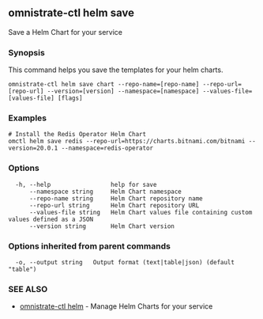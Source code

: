 ## omnistrate-ctl helm save

Save a Helm Chart for your service

### Synopsis

This command helps you save the templates for your helm charts.

```
omnistrate-ctl helm save chart --repo-name=[repo-name] --repo-url=[repo-url] --version=[version] --namespace=[namespace] --values-file=[values-file] [flags]
```

### Examples

```
# Install the Redis Operator Helm Chart
omctl helm save redis --repo-url=https://charts.bitnami.com/bitnami --version=20.0.1 --namespace=redis-operator
```

### Options

```
  -h, --help                 help for save
      --namespace string     Helm Chart namespace
      --repo-name string     Helm Chart repository name
      --repo-url string      Helm Chart repository URL
      --values-file string   Helm Chart values file containing custom values defined as a JSON
      --version string       Helm Chart version
```

### Options inherited from parent commands

```
  -o, --output string   Output format (text|table|json) (default "table")
```

### SEE ALSO

* [omnistrate-ctl helm](omnistrate-ctl_helm.md)	 - Manage Helm Charts for your service

